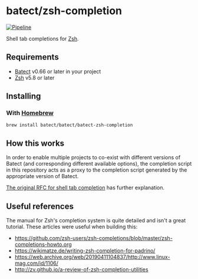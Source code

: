 # batect/zsh-completion

[![Pipeline](https://github.com/batect/zsh-completion/workflows/Pipeline/badge.svg?branch=master)](https://github.com/batect/zsh-completion/actions?query=workflow%3APipeline+branch%3Amaster)

Shell tab completions for [Zsh](https://www.zsh.org/).

## Requirements

* [Batect](https://batect.dev) v0.66 or later in your project
* [Zsh](https://www.zsh.org/) v5.8 or later

## Installing

### With [Homebrew](http://brew.sh/)

```
brew install batect/batect/batect-zsh-completion
```

## How this works

In order to enable multiple projects to co-exist with different versions of Batect (and corresponding different available options), the completion script
in this repository acts as a proxy to the completion script generated by the appropriate version of Batect.

[The original RFC for shell tab completion](https://github.com/batect/batect/blob/master/rfcs/2020-03-shell-tab-completion/proposal.md) has further explanation.

## Useful references

The manual for Zsh's completion system is quite detailed and isn't a great tutorial. These articles were useful when building this:

* https://github.com/zsh-users/zsh-completions/blob/master/zsh-completions-howto.org
* https://wikimatze.de/writing-zsh-completion-for-padrino/
* https://web.archive.org/web/20190411104837/http://www.linux-mag.com/id/1106/
* http://zv.github.io/a-review-of-zsh-completion-utilities
